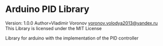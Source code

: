 # Arduino PID Library
Version: 1.0.0
Author=Vladimir Voronov <voronov.volodya2013@yandex.ru>
This Library is licensed under the MIT License

Library for arduino with the implementation of the PID controller

